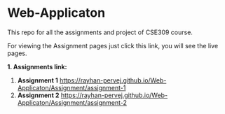 # Web-Applicaton
This repo for all the assignments and project of CSE309 course.

For viewing the Assignment pages just click this link, you will see the live pages. 

**1. Assignments link:**
  1. **Assignment 1**  https://rayhan-pervej.github.io/Web-Applicaton/Assignment/assignment-1
  2. **Assignment 2**  https://rayhan-pervej.github.io/Web-Applicaton/Assignment/assignment-2
